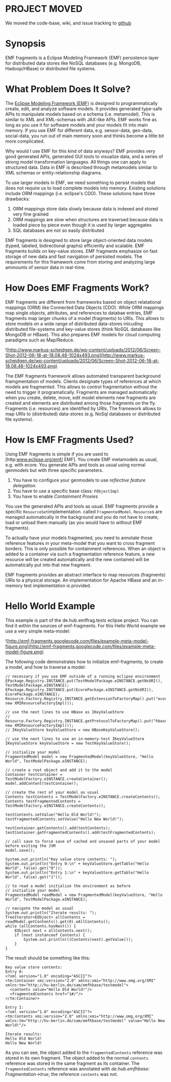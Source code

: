 # PROJECT MOVED #
We moved the code-base, wiki, and issue tracking to [github](http://github.com/markus1978/emf-fragments)

# Synopsis #
EMF fragments is a Eclipse Modeling Framework (EMF) persistence layer for distributed data stores like NoSQL databases (e.g. MongoDB, Hadoop/HBase) or distributed file systems.

# What Problem Does It Solve? #
The [Eclipse Modeling Framework (EMF)](http://www.eclipse.org/emf) is designed to programmatically create, edit, and analyze software models. It provides generated type-safe APIs to manipulate models based on a schema (i.e. metamodel). This is similar to XML and XML-schemas with JAX-like APIs. EMF works fine as long as you use it for software models and your models fit into main memory. If you use EMF for different data, e.g. sensor-data, geo-data, social-data, you run out of main memory soon and thinks become a little bit more complicated.

Why would I use EMF for this kind of data anyways? EMF provides very good generated APIs, generated GUI tools to visualize data, and a series of strong model transformation languages. All things one can apply to structured data. Data in EMF is described through metamodels similar to XML schemas or entity-relationship diagrams.

To use larger models in EMF, we need something to persist models that does not require us to load complete models into memory. Existing solutions include ORM mappings (i.e. eclipse's CDO). These solutions have three drawbacks:

  1. ORM mappings store data slowly because data is indexed and stored very fine grained
  1. ORM mappings are slow when structures are traversed because data is loaded piece by piece even though it is used by larger aggregates
  1. SQL databases are not so easily distributed

EMF fragments is designed to store large object-oriented data models (typed, labeled, bidirectional graphs) efficiently and scalable. EMF fragments builds on key-value stores. EMF fragments emphasize on fast storage of new data and fast navigation of persisted models. The requirements for this framework come from storing and analyzing large ammounts of sensor data in real-time.

# How Does EMF Fragments Work? #
EMF fragments are different from frameworks based on object relatational mappings (ORM) like Connected Data Objects (CDO). While ORM mappings map single objects, attributes, and references to databae entries, EMF fragments map larger chunks of a model (fragments) to URIs. This allows to store models on a wide range of distributed data-stores inlcuding distributed file-systems and key-value stores (think NoSQL databases like MongoDB or HBase). This also prepares EMF models for cloud computing paradigms such as Map/Reduce.

![http://www.markus-scheidgen.de/wp-content/uploads/2012/06/Screen-Shot-2012-06-18-at-18.08.48-1024x493.png](http://www.markus-scheidgen.de/wp-content/uploads/2012/06/Screen-Shot-2012-06-18-at-18.08.48-1024x493.png)

The EMF fragments framework allows automated transparent background framgmentation of models. Clients designate types of references at which models are fragmented. This allows to control fragmentation without the need to trigger it programatically. Fragments are managed automatically: when you create, delete, move, edit model elements new fragments are created and elements are distributed among those fragments on the fly. Fragments (i.e. resources) are identified by URIs. The framework allows to map URIs to (distributed) data-stores (e.g. NoSql databases or distributed file systems).

# How Is EMF Fragments Used? #
Using EMF fragments is simple if you are used to [http:www.eclipse.org/emf/ EMF]. You create EMF metamodels as usual, e.g. with ecore. You generate APIs and tools as usual using normal genmodels but with three specific parameters.

  1. You have to configure your genmodels to use _reflective feature delegation_.
  1. You have to use a specific base class: `FObjectImpl`
  1. You have to enable _Containment Proxies_

You use the generated APIs and tools as usual. EMF fragments provide a specific `ResourceSet`implementation. called `FragmentedModel`. `Resource`s are managed automatically in the background and you do not have to create, load or unload them manually (as you would have to without EMF fragments).

To actually have your models fragmented, you need to annotate those reference features in your meta-model that you want to cross fragment borders. This is only possible for containment references. When an object is added to a container via such a fragmentation reference feature, a new resource will be created automatically and the new contained will be automatically put into that new fragment.

EMF fragments provides an abstract interface to map resources (fragments) URIs to a physical storage. An implementation for Apache HBase and an in-memory test implementation is provided.

# Hello World Example #
This example is part of the de.hub.emffrag.tests eclipse project. You can find it within the sources of emf-fragments.
For this Hello World example we use a very simple meta-model:

![http://emf-fragments.googlecode.com/files/example-meta-model-figure.png](http://emf-fragments.googlecode.com/files/example-meta-model-figure.png)

The following code demonstrates how to initialize emf-fragments, to create a model, and how to traverse a model:
```
// necessary if you use EMF outside of a running eclipse environment
EPackage.Registry.INSTANCE.put(TestModelPackage.eINSTANCE.getNsURI(), TestModelPackage.eINSTANCE);
EPackage.Registry.INSTANCE.put(EcorePackage.eINSTANCE.getNsURI(), EcorePackage.eINSTANCE);
Resource.Factory.Registry.INSTANCE.getExtensionToFactoryMap().put("ecore", new XMIResourceFactoryImpl());    

// use the next lines to use HBase as IKeyValueStore
// Resource.Factory.Registry.INSTANCE.getProtocolToFactoryMap().put("hbase", new XMIResourceFactoryImpl());
// IKeyValueStore keyValueStore = new HBaseKeyValueStore();

// use the next lines to use an in-memory-test IKeyValueStore
IKeyValueStore keyValueStore = new TestKeyValueStore();

// initialize your model
FragmentedModel model = new FragmentedModel(keyValueStore, "Hello World", TestModelPackage.eINSTANCE);

// create a root object and add it to the model
Container testContainer = TestModelFactory.eINSTANCE.createContainer();
model.addContent(testContainer);

// create the rest of your model as usual
Contents testContents = TestModelFactory.eINSTANCE.createContents();
Contents testFragmentedContents = TestModelFactory.eINSTANCE.createContents();

testContents.setValue("Hello Old World!");       
testFragmentedContents.setValue("Hello New World!");

testContainer.getContents().add(testContents);
testContainer.getFragmentedContents().add(testFragmentedContents);

// call save to force save of cached and unsaved parts of your model before exiting the JVM
model.save();

System.out.println("Key value store contents: ");
System.out.println("Entry 0:\n" + keyValueStore.getTable("Hello World", false).get("0"));
System.out.println("Entry 1:\n" + keyValueStore.getTable("Hello World", false).get("1"));

// to read a model initialize the environment as before
// initialize your model
FragmentedModel readModel = new FragmentedModel(keyValueStore, "Hello World", TestModelPackage.eINSTANCE);

// navigate the model as usual
System.out.println("Iterate results: ");
TreeIterator<EObject> allContents = readModel.getContents().get(0).eAllContents();
while (allContents.hasNext()) {
	EObject next = allContents.next();
	if (next instanceof Contents) {
		System.out.println(((Contents)next).getValue());
	}
}
```

The result should be something like this:
```
Key value store contents: 
Entry 0:
<?xml version="1.0" encoding="ASCII"?>
<tm:Container xmi:version="2.0" xmlns:xmi="http://www.omg.org/XMI" xmlns:tm="http://hu-berlin.de/sam/emfhbase/testmodel">
  <contents value="Hello Old World!"/>
  <fragmentedContents href="1#/"/>
</tm:Container>

Entry 1:
<?xml version="1.0" encoding="ASCII"?>
<tm:Contents xmi:version="2.0" xmlns:xmi="http://www.omg.org/XMI" xmlns:tm="http://hu-berlin.de/sam/emfhbase/testmodel" value="Hello New World!"/>

Iterate results: 
Hello Old World!
Hello New World!
```

As you can see, the object added to the `fragmentedContents` reference was stored in its own fragment. The object added to the normal `contents` reference was stored in the same fragment as its container. The `fragmentedContents` reference was annotated with _de.hub.emfhbase: Fragmentation->true_, the reference `contents` was not.